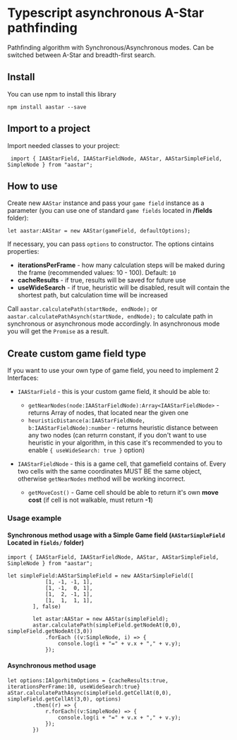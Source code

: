 # Typescript asynchronous A-Star pathfinding
Pathfinding algorithm with Synchronous/Asynchronous modes.
Can be switched between A-Star and breadth-first search.

## Install
You can use npm to install this library

```npm install aastar --save```

## Import to a project
Import needed classes to your project:

``` import { IAAStarField, IAAStarFieldNode, AAStar, AAStarSimpleField, SimpleNode } from "aastar";```

## How to use
Create new ```AAStar``` instance and pass your ```game field``` instance as a parameter (you can use one of standard ```game fields``` located in **/fields** folder):

```let aastar:AAStar = new AAStar(gameField, defaultOptions);```

If necessary, you can pass ```options``` to constructor. The options cintains properties:
* **iterationsPerFrame** - how many calculation steps will be maked during the frame (recommended values: 10 - 100). Default: ```10```
* **cacheResults** - if true, results will be saved for future use
* **useWideSearch** - if true, heuristic will be disabled, result will contain the shortest path, but calculation time will be increased

Call ```aastar.calculatePath(startNode, endNode);``` or ```aastar.calculatePathAsynch(startNode, endNode);``` to calculate path in synchronous or asynchronous mode accordingly. In asynchronous mode you will get the ```Promise``` as a result.

## Create custom game field type
If you want to use your own type of game field, you need to implement 2 Interfaces: 
* ```IAAStarField``` - this is your custom game field, it should be able to:
    * ```getNearNodes(node:IAAStarFieldNode):Array<IAAStarFieldNode>``` - returns Array of nodes, that located near the given one
    * ```heuristicDistance(a:IAAStarFieldNode, b:IAAStarFieldNode):number``` - returns heuristic distance between any two nodes
    (can returrn constant, if you don't want to use heuristic in your algorithm, in this case it's recommended to you to enable ```{ useWideSearch: true }``` option)

* ```IAAStarFieldNode``` - this is a game cell, that gamefield contains of. Every two cells with the same coordinates MUST BE the same object, otherwise ```getNearNodes``` method will be working incorrect. 
    * ```getMoveCost()``` - Game cell should be able to return it's own __move cost__ (if cell is not walkable, must return **-1**)


### Usage example

#### Synchronous method usage with a Simple Game field (```AAStarSimpleField``` Located in ```fields/``` folder)

```
import { IAAStarField, IAAStarFieldNode, AAStar, AAStarSimpleField, SimpleNode } from "aastar";

let simpleField:AAStarSimpleField = new AAStarSimpleField([
            [1, -1, -1, 1],
            [1, -1,  0, 1],
            [1,  2, -1, 1],
            [1,  1,  1, 1],
        ], false)

        let astar:AAStar = new AAStar(simpleField);
        astar.calculatePath(simpleField.getNodeAt(0,0), simpleField.getNodeAt(3,0))
            .forEach ((v:SimpleNode, i) => {
                console.log(i + "=" + v.x + "," + v.y);
            });
```

#### Asynchronous method usage

```
let options:IAlgorhitmOptions = {cacheResults:true, iterationsPerFrame:10, useWideSearch:true}
aStar.calculatePathAsync(simpleField.getCellAt(0,0), simpleField.getCellAt(3,0), options)
        .then((r) => {
            r.forEach((v:SimpleNode) => {
                console.log(i + "=" + v.x + "," + v.y);
            });
        })
```